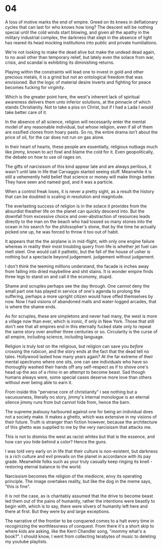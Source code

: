 # 04 


A loss of motive marks the end of empire. Greed on its knees in deflationary cycles that can last for who knows how long? The descent will be nothing special until the cold winds start blowing, and given all the apathy in the military industrial complex, the darkness that slept in the absence of light has reared its head mocking institutions into public and private humiliations. 


We're not looking to make the dead alive but make the undead dead again, to no avail other than temporary relief, but lately even the solace from war, crisis, and scandal is exhibiting its diminishing returns. 


Playing within the constraints will lead one to invest in gold and other precious metals, it is a grind but not an ontological freedom that was envisioned. But the logic of material desire inverts and fighting for peace becomes fucking for virginity.


Which is the greater point here, the west's inherent lack of spiritual awareness delivers them unto inferior solutions, at the pinnacle of which stands Christianity. Not to take a piss on Christ, but if I had a Lada I would take better care of it.


In the absence of all science, religion will necessarily enter the mental model of any reasonable individual, but _whose_ religion, even if all of them are ossified clones from hoary pasts. So no, the entire drama isn't about the price of oil, for the car does not run on gas alone.


In their heart of hearts, these people are essentially, religious nutbags much like jimmy, known to act fowl and blame the cold for it. Even geopolitically, the debate on _how_ to use oil rages on.


The gifts of narcisissm of this kind appear late and are always perilous, it wasn't until late in life that Carvaggio started seeing stuff. Meanwhile it is still a vehemently held belief that science or money will make things better. They have seen and named god, and it was a particle.


When a control freak loses, it is never a pretty sight, as a result the history that can be doubted is scaling in resolution and magnitude. 


The everlasting success of religion is in the solace it provides from the absurdist theather life on the planet can quickly descend into. But the downfall from excessive choice and over-abstraction of resources leads directly to the man on the beach who had tossed so many stones into the ocean in his search for the philosopher's stone, that by the time he actually picked one up, he was forced to throw it too out of habit.


It appears that the the airplane is in mid-flight, with only one engine failure whereas in reality their most troubling query from life is whether jet fuel can melt steel. One would call it pathetic, but the fall of the house of usher is nothing but a spectacle beyond judgement. judgement without judgement.


I don't think the teeming millions understand, the facade is inches away from falling into dried maybelline and shit stains. It is  wonder empire finds three legs to stand on and call it the economy, stupid.


Shame and scruples perhaps see the day through. One cannot deny the small part one has played in service of one's agenda to prolong the suffering, perhaps a more upright citizen would have offed themselves by now. Now I had visions of abandoned malls and water-logged arcades, that is where the shame ends.


As for scruples, these are simpletons and never had many, the west is more a village now than ever, which is ironic, if only in New York. Those that still don't see that all empires end in this eternally fucked state only to repeat the same story over another three centuries or so. Circularity is the curse of all empire, including science, including language.


Religion is truly lost on the religious, but religion can save you _before_ crossing the rubicon, and the story ends at the fact that the dead tell no tales. Hollywood lasted how many years again? At the far extreme of their mental spectrums where one sits, one can see individuals who have so thoroughly washed their hands off any self-respect as if to shove one's head up the ass of a rhino in an attempt to become beast. Sad though humans always were, some special cases deserve more love than others without ever being able to earn it.


From inside this "perverse core of christianity" i see nothing but a vacuousness, literally no story, jimmy's internal monologue is an eternal silence jimmy runs from but cannot hide from, hence the barn.


The supreme jealousy harboured against one for being an individual does not a society make. It makes a ghetto, which was extensive in my visions of their future. Truth is stranger than fiction however, because the architecture of this ghetto was supplied to me by the very narcisissm that attacks me.


This is not to dismiss the west as racist whites but that is the essence, and how can you hide behind a color? Hence the guns.


I was told very early on in life that their culture is non-existent, but darkness is a rich culture and evil prevails on the planet in accordance with its pay grade. Meanwhile folks such as your truly casually keep ringing its knell - restoring eternal balance to the world.


Narcissism becomes the religion of the mediocre, envy its operating principle. The image overtakes reality, but like the dog in the meme says, "this is fine".


It is not the case, as is charitably assumed that the drive to become beast led them out of the pains of humanity, rather the intentions were beastly to begin with, which is to say, there were slivers of humanity left here and there at first. But they were by and large exceptions.


The narrative of the frontier to be conquered comes to a halt every time in recoginizing the worthlessness of conquest. From there it's a short skip to where kids are asking, like the Kerri Chandler song, "mommy what's a book?". I should know, I went from collecting terabytes of music to deleting my youtube playlists.